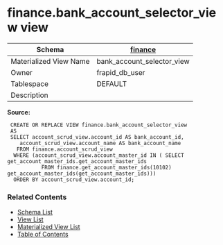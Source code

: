 # finance.bank_account_selector_view view

| Schema | [finance](../../schemas/finance.md) |
| ------ | ----------------------------------------------- |
| Materialized View Name | bank_account_selector_view |
| Owner | frapid_db_user |
| Tablespace | DEFAULT |
| Description |  |

**Source:**

```plpgsql
 CREATE OR REPLACE VIEW finance.bank_account_selector_view
 AS
 SELECT account_scrud_view.account_id AS bank_account_id,
    account_scrud_view.account_name AS bank_account_name
   FROM finance.account_scrud_view
  WHERE (account_scrud_view.account_master_id IN ( SELECT get_account_master_ids.get_account_master_ids
           FROM finance.get_account_master_ids(10102) get_account_master_ids(get_account_master_ids)))
  ORDER BY account_scrud_view.account_id;
```


### Related Contents
* [Schema List](../../schemas.md)
* [View List](../../views.md)
* [Materialized View List](../../materialized-views.md)
* [Table of Contents](../../README.md)

